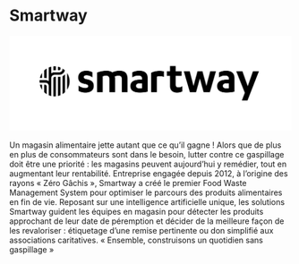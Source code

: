 # Smartway

![Smartway logo](profile/SMARTWAY-LOGO.png "Smartway")

Un magasin alimentaire jette autant que ce qu’il gagne ! Alors que de plus en plus de consommateurs sont dans le besoin, lutter contre ce gaspillage doit être une priorité : les magasins peuvent aujourd’hui y remédier, tout en augmentant leur rentabilité.
Entreprise engagée depuis 2012, à l’origine des rayons « Zéro Gâchis », Smartway a créé le premier Food Waste Management System pour optimiser le parcours des produits alimentaires en fin de vie.
Reposant sur une intelligence artificielle unique, les solutions Smartway guident les équipes en magasin pour détecter les produits approchant de leur date de péremption et décider de la meilleure façon de les revaloriser : étiquetage d’une remise pertinente ou don simplifié aux associations caritatives.
« Ensemble, construisons un quotidien sans gaspillage »
